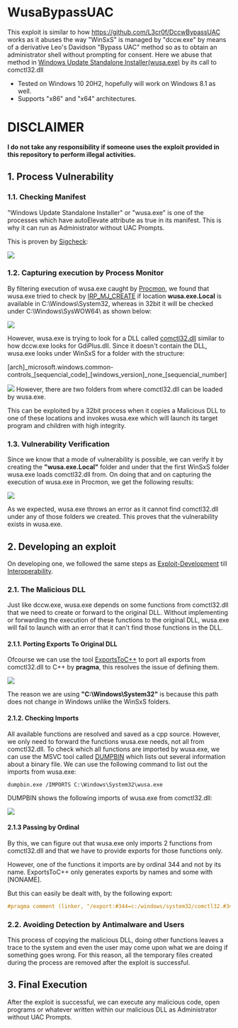 # WusaBypassUAC
This exploit is similar to how https://github.com/L3cr0f/DccwBypassUAC works as it abuses the way "WinSxS" is managed by "dccw.exe" by means of a derivative Leo's Davidson "Bypass UAC" method so as to obtain an administrator shell without prompting for consent. Here we abuse that method in [Windows Update Standalone Installer(wusa.exe)](https://support.microsoft.com/en-us/topic/description-of-the-windows-update-standalone-installer-in-windows-799ba3df-ec7e-b05e-ee13-1cdae8f23b19) by its call to comctl32.dll 
- Tested on Windows 10 20H2, hopefully will work on Windows 8.1 as well.
- Supports "x86" and "x64" architectures.

# DISCLAIMER
**I do not take any responsibility if someone uses the exploit provided in this repository to perform illegal activities.**

## 1. Process Vulnerability

### 1.1. Checking Manifest
"Windows Update Standalone Installer" or "wusa.exe" is one of the processes which have autoElevate attribute as true in its manifest. This is why it can run as Administrator without UAC Prompts.

This is proven by [Sigcheck](https://docs.microsoft.com/en-us/sysinternals/downloads/sigcheck):

<img src="https://github.com/Yet-Zio/WusaBypassUAC/blob/main/snaps/sigcheck.png">

### 1.2. Capturing execution by Process Monitor

By filtering execution of wusa.exe caught by [Procmon](https://docs.microsoft.com/en-us/sysinternals/downloads/procmon), we found that wusa.exe tried to check by [IRP_MJ_CREATE](https://docs.microsoft.com/en-us/windows-hardware/drivers/kernel/irp-mj-create) if location **wusa.exe.Local** is available in C:\Windows\System32\, whereas in 32bit it will be checked under C:\Windows\SysWOW64\ as shown below:

<img src="https://github.com/Yet-Zio/WusaBypassUAC/blob/main/snaps/procmon.PNG">

However, wusa.exe is trying to look for a DLL called [comctl32.dll](https://docs.microsoft.com/en-us/windows/win32/controls/common-controls-intro) similar to how dccw.exe looks for GdiPlus.dll. 
Since it doesn't contain the DLL, wusa.exe looks under WinSxS for a folder with the structure:
<p>[arch]_microsoft.windows.common-controls_[sequencial_code]_[windows_version]_none_[sequencial_number]</p>

<img src="https://github.com/Yet-Zio/WusaBypassUAC/blob/main/snaps/winsxsdir.PNG">
However, there are two folders from where comctl32.dll can be loaded by wusa.exe.

This can be exploited by a 32bit process when it copies a Malicious DLL to one of these locations and invokes wusa.exe which will launch its target program and children with high integrity.

### 1.3. Vulnerability Verification

Since we know that a mode of vulnerability is possible, we can verify it by creating the **"wusa.exe.Local"** folder and under that the first WinSxS folder wusa.exe loads comctl32.dll from. On doing that and on capturing the execution of wusa.exe in Procmon, we get the following results:

<img src="https://github.com/Yet-Zio/WusaBypassUAC/blob/main/snaps/wusaerror.png">

As we expected, wusa.exe throws an error as it cannot find comctl32.dll under any of those folders we created. This proves that the vulnerability exists in wusa.exe.

## 2. Developing an exploit
On developing one, we followed the same steps as [Exploit-Development](https://github.com/L3cr0f/DccwBypassUAC#13-exploit-development) till [Interoperability](https://github.com/L3cr0f/DccwBypassUAC#133-interoperability).

### 2.1. The Malicious DLL
Just like dccw.exe, wusa.exe depends on some functions from comctl32.dll that we need to create or forward to the original DLL. Without implementing or forwarding the execution of these functions to the original DLL, wusa.exe will fail to launch with an error that it can't find those functions in the DLL.

#### 2.1.1. Porting Exports To Original DLL
Ofcourse we can use the tool [ExportsToC++](https://github.com/michaellandi/exportstoc) to port all exports from comctl32.dll to C++ by **pragma**, this resolves the issue of defining them.

<img src="https://github.com/Yet-Zio/WusaBypassUAC/blob/main/snaps/exportsToC.PNG">

The reason we are using **"C:\Windows\System32\"** is because this path does not change in Windows unlike the WinSxS folders.

#### 2.1.2. Checking Imports
All available functions are resolved and saved as a cpp source. However, we only need to forward the functions wusa.exe needs, not all from comctl32.dll. To check which all functions are imported by wusa.exe, we can use the MSVC tool called [DUMPBIN](https://docs.microsoft.com/en-us/cpp/build/reference/dumpbin-reference?view=msvc-160) which lists out several information about a binary file. We can use the following command to list out the imports from wusa.exe:
```shell
dumpbin.exe /IMPORTS C:\Windows\System32\wusa.exe
```

DUMPBIN shows the following imports of wusa.exe from comctl32.dll:

<img src="https://github.com/Yet-Zio/WusaBypassUAC/blob/main/snaps/dumpbinwusa.PNG">

#### 2.1.3 Passing by Ordinal

By this, we can figure out that wusa.exe only imports 2 functions from comctl32.dll and that we have to provide exports for those functions only.
<p>However, one of the functions it imports are by ordinal 344 and not by its name. ExportsToC++ only generates exports by names and some with [NONAME].</p>
But this can easily be dealt with, by the following export:

```c++
#pragma comment (linker, "/export:#344=c:/windows/system32/comctl32.#344,@344,NONAME")
```

### 2.2. Avoiding Detection by Antimalware and Users
This process of copying the malicious DLL, doing other functions leaves a trace to the system and even the user may come upon what we are doing if something goes wrong. For this reason, all the temporary files created during the process are removed after the exploit is successful.

## 3. Final Execution
After the exploit is successful, we can execute any malicious code, open programs or whatever written within our malicious DLL as Administrator without UAC Prompts.

